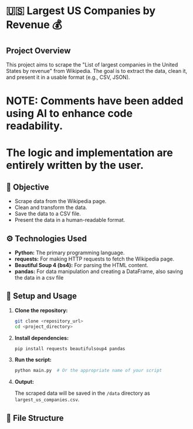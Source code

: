 # 🇺🇸 Largest US Companies by Revenue 💰

## Project Overview

This project aims to scrape the "List of largest companies in the United States by revenue" from Wikipedia. The goal is to extract the data, clean it, and present it in a usable format (e.g., CSV, JSON).
# NOTE: Comments have been added using AI to enhance code readability.  
# The logic and implementation are entirely written by the user.  

## 🎯 Objective

*   Scrape data from the Wikipedia page.
*   Clean and transform the data.
*   Save the data to a CSV file.
*   Present the data in a human-readable format.

## ⚙️ Technologies Used

*   **Python:** The primary programming language.
*   **requests:** For making HTTP requests to fetch the Wikipedia page.
*   **Beautiful Soup 4 (bs4):** For parsing the HTML content.
*   **pandas:** For data manipulation and creating a DataFrame, also saving the data in a csv file

## 🚀 Setup and Usage

1.  **Clone the repository:**

    ```bash
    git clone <repository_url>
    cd <project_directory>
    ```

2.  **Install dependencies:**

    ```bash
    pip install requests beautifulsoup4 pandas
    ```

3.  **Run the script:**

    ```bash
    python main.py  # Or the appropriate name of your script
    ```

4.  **Output:**

    The scraped data will be saved in the `/data` directory as `largest_us_companies.csv`.

## 📁 File Structure
